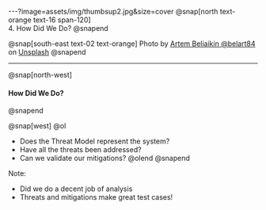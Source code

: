 ---?image=assets/img/thumbsup2.jpg&size=cover
@snap[north text-orange text-16 span-120]
<br>
4. How Did We Do?
@snapend

@snap[south-east text-02 text-orange]
Photo by [Artem Beliaikin @belart84](https://unsplash.com/@belart84?utm_source=unsplash&utm_medium=referral&utm_content=creditCopyText) on [Unsplash](https://unsplash.com/search/photos/thumbs-up?utm_source=unsplash&utm_medium=referral&utm_content=creditCopyText)
@snapend

---
@snap[north-west]   
#### How Did We Do?
@snapend

@snap[west]
@ol
- Does the Threat Model represent the system?
- Have all the threats been addressed?
- Can we validate our mitigations?
@olend
@snapend

Note:
- Did we do a decent job of analysis
- Threats and mitigations make great test cases!